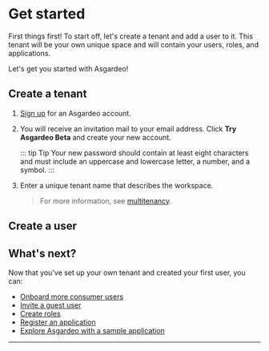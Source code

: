 # Get started 

First things first! To start off, let's create a tenant and add a user to it. This tenant will be your own unique space and will contain your users, roles, and applications. 

Let's get you started with Asgardeo!

## Create a tenant

1. [Sign up](https://asgardeo.io/early-signup) for an Asgardeo account.

2. You will receive an invitation mail to your email address. Click **Try Asgardeo Beta** and create your new account.
    
    ::: tip Tip
    Your new password should contain at least eight characters and must include an uppercase and lowercase letter, a number, and a symbol.
    :::

2. Enter a unique tenant name that describes the workspace. 

    > For more information, see [multitenancy](../../concepts/user-mgt/multitenancy.md).


## Create a user

<CommonGuide guide='guides/fragments/onboard-user-with-password.md'/>

## What's next? 

Now that you've set up your own tenant and created your first user, you can:

- [Onboard more consumer users](../guides/users/consumer-users.md)
- [Invite a guest user](../guides/users/guest-users.md)
- [Create roles](../guides/users/create-role.md)
- [Register an application](../guides/applications/app-overview.md)
- [Explore Asgardeo with a sample application](../guides/applications/app-overview.md)

----

